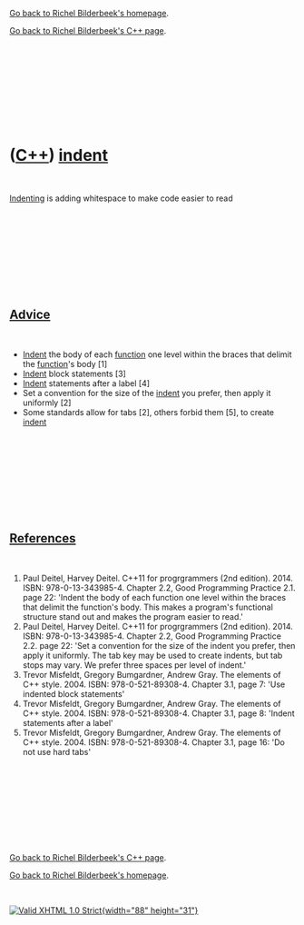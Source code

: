 [Go back to Richel Bilderbeek's homepage](index.htm).

[Go back to Richel Bilderbeek's C++ page](Cpp.htm).

 

 

 

 

 

([C++](Cpp.htm)) [indent](CppIndent.htm)
========================================

 

[Indenting](CppIndent.htm) is adding whitespace to make code easier to
read

 

 

 

 

 

[Advice](CppAdvice.htm)
-----------------------

 

-   [Indent](CppIndent.htm) the body of each [function](CppFunction.htm)
    one level within the braces that delimit the
    [function](CppFunction.htm)'s body \[1\]
-   [Indent](CppIndent.htm) block statements \[3\]
-   [Indent](CppIndent.htm) statements after a label \[4\]
-   Set a convention for the size of the [indent](CppIndent.htm) you
    prefer, then apply it uniformly \[2\]
-   Some standards allow for tabs \[2\], others forbid them \[5\], to
    create [indent](CppIndent.htm)

 

 

 

 

 

[References](CppReference.htm)
------------------------------

 

1.  Paul Deitel, Harvey Deitel. C++11 for progrgrammers (2nd edition).
    2014. ISBN: 978-0-13-343985-4. Chapter 2.2, Good Programming
    Practice 2.1. page 22: 'Indent the body of each function one level
    within the braces that delimit the function's body. This makes a
    program's functional structure stand out and makes the program
    easier to read.'
2.  Paul Deitel, Harvey Deitel. C++11 for progrgrammers (2nd edition).
    2014. ISBN: 978-0-13-343985-4. Chapter 2.2, Good Programming
    Practice 2.2. page 22: 'Set a convention for the size of the indent
    you prefer, then apply it uniformly. The tab key may be used to
    create indents, but tab stops may vary. We prefer three spaces per
    level of indent.'
3.  Trevor Misfeldt, Gregory Bumgardner, Andrew Gray. The elements of
    C++ style. 2004. ISBN: 978-0-521-89308-4. Chapter 3.1, page 7: 'Use
    indented block statements'
4.  Trevor Misfeldt, Gregory Bumgardner, Andrew Gray. The elements of
    C++ style. 2004. ISBN: 978-0-521-89308-4. Chapter 3.1, page 8:
    'Indent statements after a label'
5.  Trevor Misfeldt, Gregory Bumgardner, Andrew Gray. The elements of
    C++ style. 2004. ISBN: 978-0-521-89308-4. Chapter 3.1, page 16: 'Do
    not use hard tabs'

 

 

 

 

 

[Go back to Richel Bilderbeek's C++ page](Cpp.htm).

[Go back to Richel Bilderbeek's homepage](index.htm).

 

[![Valid XHTML 1.0 Strict](valid-xhtml10.png){width="88"
height="31"}](http://validator.w3.org/check?uri=referer)
